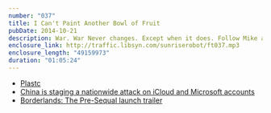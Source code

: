 ```yaml
---
number: "037"
title: I Can't Paint Another Bowl of Fruit
pubDate: 2014-10-21
description: War. War Never changes. Except when it does. Follow Mike and Lyons down the rabbit hole as they try to summarize all of modern philosophy, and discuss their experiences hate playing difficult games.
enclosure_link: http://traffic.libsyn.com/sunriserobot/ft037.mp3
enclosure_length: "49159973"
duration: "01:05:24"
---
```



- [Plastc](//plastc.com)
- [China is staging a nationwide attack on iCloud and Microsoft accounts](http://www.theverge.com/2014/10/20/7013409/china-is-staging-a-nationwide-attack-on-icloud)
- [Borderlands: The Pre-Sequal launch trailer](https://www.youtube.com/watch?v=MnyeCZrRBt4)
